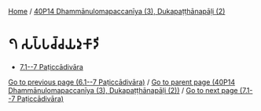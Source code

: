 
[Home](/) / [40P14 Dhammānulomapaccanīya (3), Dukapaṭṭhānapāḷi (2)](../40P14.md)

# 𑁭 𑀲𑀧𑁆𑀧𑀘𑁆𑀘𑀬𑀤𑀼𑀓𑀸𑀤𑀺

* [7.1--7 Paṭiccādivāra](7/7.1--7.md)

[Go to previous page (6.1--7 Paṭiccādivāra)](6/6.1--7.md) / [Go to parent page (40P14 Dhammānulomapaccanīya (3), Dukapaṭṭhānapāḷi (2))](0.md) / [Go to next page (7.1--7 Paṭiccādivāra)](7/7.1--7.md)


